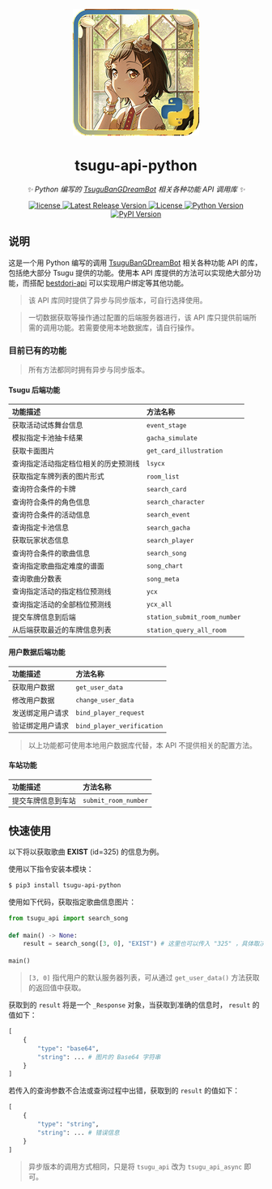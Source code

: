 <div align="center">

![tsugu-api-ython logo](https://github.com/WindowsSov8forUs/tsugu-api-python/blob/main/logo.png)

# tsugu-api-python

_✨ Python 编写的 [TsuguBanGDreamBot](https://github.com/Yamamoto-2/tsugu-bangdream-bot?tab=readme-ov-file) 相关各种功能 API 调用库  ✨_

</div>

<p align="center">

<a href="https://github.com/Yamamoto-2/tsugu-bangdream-bot">
  <img src="https://img.shields.io/badge/tsugu bangdream bot-api-FFEE88" alt="license">
</a>

<a href="https://github.com/WindowsSov8forUs/tsugu-api-python">
  <img src="https://img.shields.io/github/v/release/WindowsSov8forUs/tsugu-api-python" alt="Latest Release Version">
</a>

<a href="https://github.com/WindowsSov8forUs/tsugu-api-python/blob/main/LICENSE">
  <img src="https://img.shields.io/github/license/WindowsSov8forUs/tsugu-api-python" alt="License">
</a>

<a href="https://www.python.org/downloads/">
  <img src="https://img.shields.io/pypi/pyversions/tsugu-api-python" alt="Python Version">
</a>

<a href="https://pypi.org/project/tsugu-api-python/">
  <img src="https://img.shields.io/pypi/v/tsugu-api-python" alt="PyPI Version">
</a>

</p>

## 说明

这是一个用 Python 编写的调用 [TsuguBanGDreamBot](https://github.com/Yamamoto-2/tsugu-bangdream-bot?tab=readme-ov-file) 相关各种功能 API 的库，包括绝大部分 Tsugu 提供的功能。使用本 API 库提供的方法可以实现绝大部分功能，而搭配 [bestdori-api](https://github.com/WindowsSov8forUs/bestdori-api) 可以实现用户绑定等其他功能。

> 该 API 库同时提供了异步与同步版本，可自行选择使用。

> 一切数据获取等操作通过配置的后端服务器进行，该 API 库只提供前端所需的调用功能。若需要使用本地数据库，请自行操作。

### 目前已有的功能

> 所有方法都同时拥有异步与同步版本。

#### Tsugu 后端功能

|功能描述|方法名称|
|:------|:----------|
|获取活动试炼舞台信息|`event_stage`|
|模拟指定卡池抽卡结果|`gacha_simulate`|
|获取卡面图片|`get_card_illustration`|
|查询指定活动指定档位相关的历史预测线|`lsycx`|
|获取指定车牌列表的图片形式|`room_list`|
|查询符合条件的卡牌|`search_card`|
|查询符合条件的角色信息|`search_character`|
|查询符合条件的活动信息|`search_event`|
|查询指定卡池信息|`search_gacha`|
|获取玩家状态信息|`search_player`|
|查询符合条件的歌曲信息|`search_song`|
|查询指定歌曲指定难度的谱面|`song_chart`|
|查询歌曲分数表|`song_meta`|
|查询指定活动的指定档位预测线|`ycx`|
|查询指定活动的全部档位预测线|`ycx_all`|
|提交车牌信息到后端|`station_submit_room_number`|
|从后端获取最近的车牌信息列表|`station_query_all_room`|

#### 用户数据后端功能

|功能描述|方法名称|
|:------|:----------|
|获取用户数据|`get_user_data`|
|修改用户数据|`change_user_data`|
|发送绑定用户请求|`bind_player_request`|
|验证绑定用户请求|`bind_player_verification`|

> 以上功能都可使用本地用户数据库代替，本 API 不提供相关的配置方法。

#### 车站功能

|功能描述|方法名称|
|:------|:----------|
|提交车牌信息到车站|`submit_room_number`|


## 快速使用

以下将以获取歌曲 **EXIST** (id=325) 的信息为例。

使用以下指令安装本模块：
```bash
$ pip3 install tsugu-api-python
```

使用如下代码，获取指定歌曲信息图片：

```python
from tsugu_api import search_song

def main() -> None:
    result = search_song([3, 0], "EXIST") # 这里也可以传入 "325" ，具体取决于用户输入信息

main()
```

> `[3, 0]` 指代用户的默认服务器列表，可从通过 `get_user_data()` 方法获取的返回值中获取。

获取到的 `result` 将是一个 `_Response` 对象，当获取到准确的信息时， `result` 的值如下：

```python
[
    {
        "type": "base64",
        "string": ... # 图片的 Base64 字符串
    }
]
```

若传入的查询参数不合法或查询过程中出错，获取到的 `result` 的值如下：

```python
[
    {
        "type": "string",
        "string": ... # 错误信息
    }
]
```

> 异步版本的调用方式相同，只是将 `tsugu_api` 改为 `tsugu_api_async` 即可。

